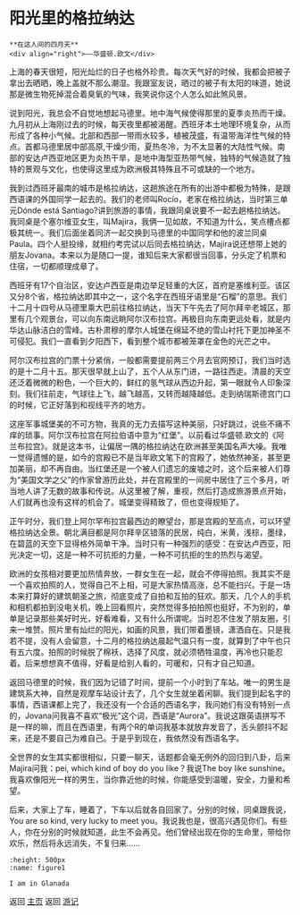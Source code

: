 # 阳光里的格拉纳达

```
**在这人间的四月天**
<div align="right">——华盛顿.欧文</div>
```

上海的春天很短，阳光灿烂的日子也格外珍贵。每次天气好的时候，我都会把被子拿出去晒晒，晚上盖就不那么潮湿。我跟室友说，晒过的被子有太阳的味道，她说那是微生物死掉混合着臭氧的气味，我笑说你这个人怎么如此煞风景。

说到阳光，我总会不自觉地想起马德里。地中海气候使得那里的夏季炎热而干燥。九月初从上海刚过去的时候，每天夜里都被渴醒。西班牙本土地理环境复杂，从而形成了各种小气候。北部和西部一带雨水较多，植被茂盛，有温带海洋性气候的特点。首都马德里居中部高原,干燥少雨，夏热冬冷，为不太显著的大陆性气候。南部的安达卢西亚地区更为炎热干旱，是地中海型亚热带气候，独特的气候造就了独特的景观与文化，也使得这里成为欧洲极其特殊且不可或缺的一个地方。

我到过西班牙最南的城市是格拉纳达，这趟旅途在所有的出游中都极为特殊，是跟西语课的外国同学一起去的。我们的老师叫Rocío，老家在格拉纳达，当时第三单元Dónde está Santiago?讲到旅游的事情，我跟同桌说要不一起去趟格拉纳达。我同桌是个塞尔维亚女生，叫Majira，我俩一见如故，不知道为什么，笑点槽点都极其统一。我们后面坐着同济一起交换到马德里的中国同学和他的波兰同桌Paula。四个人挺投缘，就相约考完试以后同去格拉纳达，Majira说还想带上她的朋友Jovana。本来以为是随口一提，谁知后来大家都很当回事，分头定了机票和住宿，一切都顺理成章了。

西班牙有17个自治区，安达卢西亚是南边举足轻重的大区，首府是塞维利亚。该区又分8个省，格拉纳达即其中之一，这个名字在西班牙语里是“石榴”的意思。我们十二月十四号从马德里乘大巴前往格拉纳达，当天下午先去了阿尔拜辛老城区，那里有几个观景台，可以向东南远眺阿尔汉布拉宫。再极目向东南更远处看，就是内华达山脉洁白的雪峰。古朴肃穆的摩尔人城堡在绵延不绝的雪山衬托下更加神圣不可侵犯。我们一直看到夕阳西下，看到整个城市都被笼罩在金色的光芒之中。

阿尔汉布拉宫的门票十分紧俏，一般都需要提前两三个月去官网预订，我们当时选的是十二月十五。那天很早就上山了，五个人从东门进，一路往西走。清晨的天空还泛着微微的粉色，一个巨大的，鲜红的氢气球从西边升起，第一眼就令人印象深刻。我们往前走，气球往上飞，越飞越高，又转而越降越低。走到纳瑞斯德宫门口的时候，它正好落到和视线平齐的地方。

这座军事城堡美的不可方物，我真的无力去描写这种美丽，只好跳过，说些不痛不痒的琐事。阿尔汉布拉宫在阿拉伯语中意为“红堡”。以前看过华盛顿.欧文的《阿兰布拉宫》。就是这本书，让偏居一隅的格拉纳达在欧洲甚至美国名声大噪。我唯一觉得遗憾的是，如今的宫殿已不是当年欧文笔下的宫殿了，她依然神圣，甚至更加美丽，却不再自由。当红堡还是一个被人们遗忘的废墟之时，这个后来被人们尊为“美国文学之父”的作家曾游历此处，并在宫殿里的一间房中居住了三个多月，听当地人讲了无数的故事和传说。从这里被了解，重视，然后打造成旅游景点开始，人们就再也没有这样的机会了。城堡变得精致了，但也变得规矩了。

正午时分，我们登上阿尔罕布拉宫最西边的瞭望台，那是宫殿的至高点，可以环望格拉纳达全景。朝北满目都是阿尔拜辛区错落的民居，纯白，米黄，浅棕，墨绿，在碧蓝的天空下显得格外简单干净。当时只有一种强烈的感受：在安达卢西亚，阳光决定一切，这是一种不可抗拒的力量，一种不可抗拒的生的热烈与渴望。

欧洲的女孩相对要更加热情奔放，一群女生在一起，就会不停得拍照。我其实不是一个喜欢拍照的人，觉得自己不上相，可是大家热情高涨，总不能扫兴。于是一场本来打算好的建筑朝圣之旅，彻底变成了自拍和互拍的狂欢。那天，几个人的手机和相机都拍到没电关机，晚上回看照片，突然觉得多拍拍照也挺好，不为别的，单单是记录那些美好时光，好看难看，又有什么所谓呢。当时忍不住发了朋友圈，引来一堆赞。照片里有灿烂的阳光，如画的风景，我们带着墨镜，潇洒自在。只是我若不提，没有人会留意，十二月的格拉纳达晨起气温只有一度，就算到了中午也只有五六度。拍照的时候脱了棉袄，选择了风度，就必须牺牲温度，再冷也只能忍着。后来想想真不值得，好看是给别人看的，可暖和，只有才自己知道。

返回马德里的时候，我们因为记错了时间，提前一个小时到了车站。唯一的男生是建筑系大神，自然是观摩车站设计去了，几个女生就坐着闲聊。我们提到起名字的事情，西语课都上完了，我还没有一个合适的西语名字，我问她们有没有特别一点的，Jovana问我喜不喜欢“极光”这个词，西语是“Aurora”。我说这跟英语拼写不是一样的嘛，而且在西语里，有两个R的单词我基本就放弃发音了，舌头颤抖不起来，还是不要自己为难自己。于是乎到现在，我依然没有西语名字。

全世界的女生其实都很相似，只要一聊天，话题都会毫无例外的回归到八卦，后来Majira问我：pei, which kind of boy do you like？我说The boy like sunshine。我喜欢像阳光一样的男生，当你靠近他的时候，你能感受到温暖，安全，力量和希望。

后来，大家上了车，睡着了，下车以后就各自回家了。分别的时候，同桌跟我说，You are so kind, very lucky to meet you。我说我也是，很高兴遇见你们。有些人，你在分别的时候就知道，此生不会再见。他们曾经出现在你的生命里，带给你欢乐，然后将永远消失，不复归来……


```{figure} ./20190324-yangguang-1.jpg
:height: 500px
:name: figure1

I am in Glanada
```


返回 [主页](../../../intro.md)
返回 [游记](../../../posts/travelsall.md)